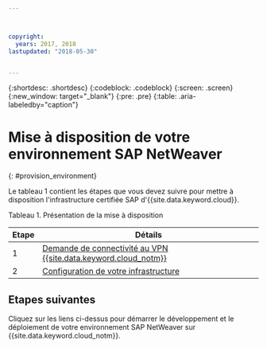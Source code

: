 ```yaml
---



copyright:
  years: 2017, 2018
lastupdated: "2018-05-30"


---
```


{:shortdesc: .shortdesc}
{:codeblock: .codeblock}
{:screen: .screen}
{:new_window: target="_blank"}
{:pre: .pre}
{:table: .aria-labeledby="caption"}


# Mise à disposition de votre environnement SAP NetWeaver
{: #provision_environment}

Le tableau 1 contient les étapes que vous devez suivre pour mettre à disposition l'infrastructure certifiée SAP d'{{site.data.keyword.cloud}}. 

Tableau 1. Présentation de la mise à disposition

| Etape | Détails |
| --- | --- |
| 1 | [Demande de connectivité au VPN {{site.data.keyword.cloud_notm}}](/docs/infrastructure/sap-netweaver/sap-requesting-setting-up-VPN.html) |
| 2 | [Configuration de votre infrastructure](/docs/infrastructure/sap-netweaver/sap-setting-up-infrastructure.html) |

## Etapes suivantes

Cliquez sur les liens ci-dessus pour démarrer le développement et le déploiement de votre environnement SAP NetWeaver sur {{site.data.keyword.cloud_notm}}.
